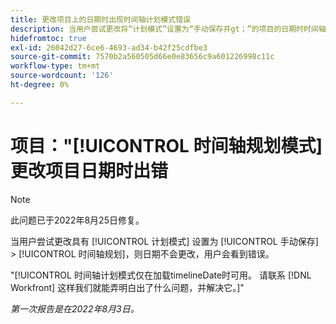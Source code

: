 ```yaml
---
title: 更改项目上的日期时出现时间轴计划模式错误
description: 当用户尝试更改将“计划模式”设置为“手动保存并gt；”的项目的日期时时间轴计划，日期不会更改，用户会看到错误。
hidefromtoc: true
exl-id: 26042d27-6ce6-4693-ad34-b42f25cdfbe3
source-git-commit: 7570b2a560505d66e0e83656c9a601226998c11c
workflow-type: tm+mt
source-wordcount: '126'
ht-degree: 0%

---
```


# 项目：&quot;[!UICONTROL 时间轴规划模式]更改项目日期时出错

>[!NOTE]
>
>此问题已于2022年8月25日修复。

当用户尝试更改具有 [!UICONTROL 计划模式] 设置为 [!UICONTROL 手动保存] > [!UICONTROL 时间轴规划]，则日期不会更改，用户会看到错误。

&quot;[!UICONTROL 时间轴计划模式仅在加载timelineDate时可用。 请联系 [!DNL Workfront] 这样我们就能弄明白出了什么问题，并解决它。]&quot;

_第一次报告是在2022年8月3日。_

